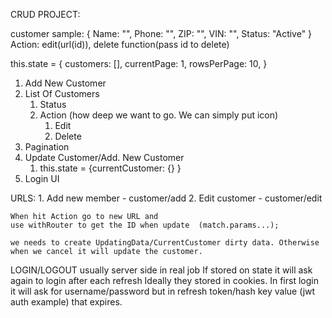 CRUD PROJECT:

customer sample: {
    Name: "",
    Phone: "",
    ZIP: "",
    VIN: "",
    Status: "Active"
}
Action: edit(url(id)), 
        delete function(pass id to delete)

<!-- where state lives -->
this.state = {
    customers: [],
    currentPage: 1,
    rowsPerPage: 10,
}

<!-- Components -->
1. Add New Customer
2. List Of Customers
    1. Status
    2. Action (how deep we want to go. We can simply put icon)
        1. Edit
        2. Delete
3. Pagination
4. Update Customer/Add. New Customer
    1. this.state = {currentCustomer: {} }
5. Login UI

URLS:
    1. Add new member - customer/add
    2. Edit customer - customer/edit

    When hit Action go to new URL and 
    use withRouter to get the ID when update  (match.params...);

    we needs to create UpdatingData/CurrentCustomer dirty data. Otherwise when we cancel it will update the customer.  

<!-- Use localStorage if data to be persistent -->

LOGIN/LOGOUT usually server side in real job
If stored on state it will ask again to login after each refresh
Ideally they stored in cookies. In first login it will ask for username/password but in refresh token/hash key value (jwt auth example) that expires.